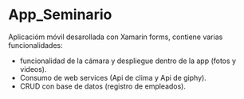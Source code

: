 # App_Seminario
Aplicacióm móvil desarollada con Xamarin forms,
contiene varias funcionalidades:
- funcionalidad de la cámara y despliegue dentro de la app (fotos y videos).
- Consumo de web services (Api de clima y Api de giphy).
- CRUD con base de datos (registro de empleados).
